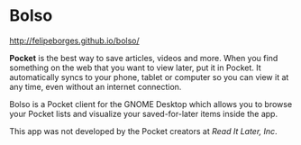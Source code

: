 Bolso
============

http://felipeborges.github.io/bolso/

**Pocket** is the best way to save articles, videos and more. When you find something on the web that you want to view later, 
put it in Pocket. It automatically syncs to your phone, tablet or computer so you can view it at any time, even without an internet connection.

Bolso is a Pocket client for the GNOME Desktop which allows you to browse your Pocket lists and visualize your saved-for-later items inside the app.

This app was not developed by the Pocket creators at *Read It Later, Inc*.
